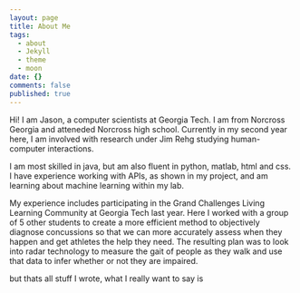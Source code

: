 ```yaml
---
layout: page
title: About Me
tags:
  - about
  - Jekyll
  - theme
  - moon
date: {}
comments: false
published: true
---
```

    

Hi! I am Jason, a computer scientists at Georgia Tech. I am from Norcross Georgia and atteneded Norcross high school. Currently in my second year here, I am involved with research under Jim Rehg studying human-computer interactions.

I am most skilled in java, but am also fluent in python, matlab, html and css. I have experience working with APIs, as shown in my project, and am learning about machine learning within my lab. 

My experience includes participating in the Grand Challenges Living Learning Community at Georgia Tech last year. Here I worked with a group of 5 other students to create a more efficient method to objectively diagnose concussions so that we can more accurately assess when they happen and get athletes the help they need. The resulting plan was to look into radar technology to measure the gait of people as they walk and use that data to infer whether or not they are impaired.

but thats all stuff I wrote, what I really want to say is
